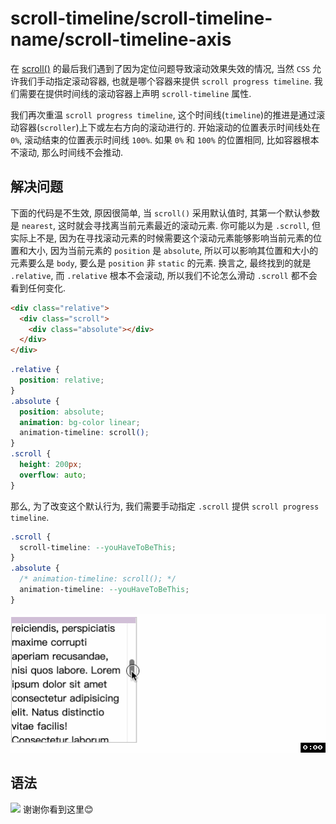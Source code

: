 # scroll-timeline/scroll-timeline-name/scroll-timeline-axis
在 [scroll()](./46CSS%E6%BB%9A%E5%8A%A8%E9%A9%B1%E5%8A%A8%E5%8A%A8%E7%94%BBscroll().md) 的最后我们遇到了因为定位问题导致滚动效果失效的情况, 当然 `CSS` 允许我们手动指定滚动容器, 也就是哪个容器来提供 `scroll progress timeline`. 我们需要在提供时间线的滚动容器上声明 `scroll-timeline` 属性.

我们再次重温 `scroll progress timeline`, 这个时间线(`timeline`)的推进是通过滚动容器(`scroller`)上下或左右方向的滚动进行的. 开始滚动的位置表示时间线处在 `0%`, 滚动结束的位置表示时间线 `100%`. 如果 `0%` 和 `100%` 的位置相同, 比如容器根本不滚动, 那么时间线不会推动.

## 解决问题
下面的代码是不生效, 原因很简单, 当 `scroll()` 采用默认值时, 其第一个默认参数是 `nearest`, 这时就会寻找离当前元素最近的滚动元素. 你可能以为是 `.scroll`, 但实际上不是, 因为在寻找滚动元素的时候需要这个滚动元素能够影响当前元素的位置和大小, 因为当前元素的 `position` 是 `absolute`, 所以可以影响其位置和大小的元素要么是 `body`, 要么是 `position` 非 `static` 的元素. 换言之, 最终找到的就是 `.relative`, 而 `.relative` 根本不会滚动, 所以我们不论怎么滑动 `.scroll` 都不会看到任何变化.
```html
<div class="relative">
  <div class="scroll">
    <div class="absolute"></div>
  </div>
</div>
```
```css
.relative {
  position: relative;
}
.absolute {
  position: absolute;
  animation: bg-color linear;
  animation-timeline: scroll();
}
.scroll {
  height: 200px;
  overflow: auto;
}
```
那么, 为了改变这个默认行为, 我们需要手动指定 `.scroll` 提供 `scroll progress timeline`.
```css
.scroll {
  scroll-timeline: --youHaveToBeThis;
}
.absolute {
  /* animation-timeline: scroll(); */
  animation-timeline: --youHaveToBeThis;
}
```
![](../image/scroll-timeline1.gif)

## 语法


![](../image/)
谢谢你看到这里😊